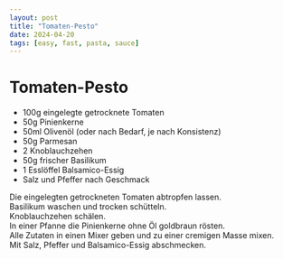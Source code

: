 ```yaml
---
layout: post
title: "Tomaten-Pesto"
date: 2024-04-20
tags: [easy, fast, pasta, sauce]
---
```

# Tomaten-Pesto

- 100g eingelegte getrocknete Tomaten
- 50g Pinienkerne
- 50ml Olivenöl (oder nach Bedarf, je nach Konsistenz)
- 50g Parmesan
- 2 Knoblauchzehen
- 50g frischer Basilikum
- 1 Esslöffel Balsamico-Essig
- Salz und Pfeffer nach Geschmack

Die eingelegten getrockneten Tomaten abtropfen lassen.  
Basilikum waschen und trocken schütteln.  
Knoblauchzehen schälen.  
In einer Pfanne die Pinienkerne ohne Öl goldbraun rösten.  
Alle Zutaten in einen Mixer geben und zu einer cremigen Masse mixen.  
Mit Salz, Pfeffer und Balsamico-Essig abschmecken.
